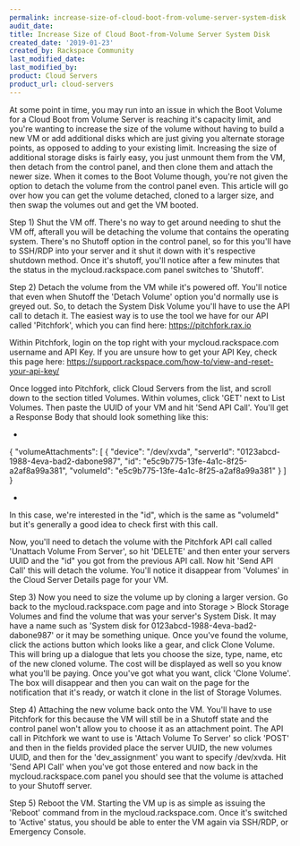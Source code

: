 ```yaml
---
permalink: increase-size-of-cloud-boot-from-volume-server-system-disk
audit_date:
title: Increase Size of Cloud Boot-from-Volume Server System Disk
created_date: '2019-01-23'
created_by: Rackspace Community
last_modified_date: 
last_modified_by: 
product: Cloud Servers
product_url: cloud-servers
--- 
```


At some point in time, you may run into an issue in which the Boot Volume for a Cloud Boot from Volume Server is reaching it's capacity limit, and you're wanting to increase the size of the volume without having to build a new VM or add additional disks which are just giving you alternate storage points, as opposed to adding to your existing limit. Increasing the size of additional storage disks is fairly easy, you just unmount them from the VM, then detach from the control panel, and then clone them and attach the newer size. When it comes to the Boot Volume though, you're not given the option to detach the volume from the control panel even. This article will go over how you can get the volume detached, cloned to a larger size, and then swap the volumes out and get the VM booted.

Step 1) Shut the VM off. There's no way to get around needing to shut the VM off, afterall you will be detaching the volume that contains the operating system. There's no Shutoff option in the control panel, so for this you'll have to SSH/RDP into your server and it shut it down with it's respective shutdown method. Once it's shutoff, you'll notice after a few minutes that the status in the mycloud.rackspace.com panel switches to 'Shutoff'.

Step 2) Detach the volume from the VM while it's powered off. You'll notice that even when Shutoff the 'Detach Volume' option you'd normally use is greyed out. So, to detach the System Disk Volume you'll have to use the API call to detach it. The easiest way is to use the tool we have for our API called 'Pitchfork', which you can find here: https://pitchfork.rax.io

Within Pitchfork, login on the top right with your mycloud.rackspace.com username and API Key. If you are unsure how to get your API Key, check this page here: https://support.rackspace.com/how-to/view-and-reset-your-api-key/

Once logged into Pitchfork, click Cloud Servers from the list, and scroll down to the section titled Volumes. Within volumes, click 'GET' next to List Volumes. Then paste the UUID of your VM and hit 'Send API Call'. You'll get a Response Body that should look something like this:

* 
{
    "volumeAttachments": [
        {
            "device": "/dev/xvda", 
            "serverId": "0123abcd-1988-4eva-bad2-dabone987", 
            "id": "e5c9b775-13fe-4a1c-8f25-a2af8a99a381", 
            "volumeId": "e5c9b775-13fe-4a1c-8f25-a2af8a99a381"
        }
    ]
}

* 

In this case, we're interested in the "id", which is the same as "volumeId" but it's generally a good idea to check first with this call.

Now, you'll need to detach the volume with the Pitchfork API call called 'Unattach Volume From Server', so hit 'DELETE' and then enter your servers UUID and the "id" you got from the previous API call. Now hit 'Send API Call' this will detach the volume. You'll notice it disappear from 'Volumes' in the Cloud Server Details page for your VM.

Step 3) Now you need to size the volume up by cloning a larger version. Go back to the mycloud.rackspace.com page and into Storage > Block Storage Volumes and find the volume that was your server's System Disk. It may have a name such as 'System disk for 0123abcd-1988-4eva-bad2-dabone987' or it may be something unique. Once you've found the volume, click the actions button which looks like a gear, and click Clone Volume. This will bring up a dialogue that lets you choose the size, type, name, etc of the new cloned volume. The cost will be displayed as well so you know what you'll be paying. Once you've got what you want, click 'Clone Volume'. The box will disappear and then you can wait on the page for the notification that it's ready, or watch it clone in the list of Storage Volumes.

Step 4) Attaching the new volume back onto the VM. You'll have to use Pitchfork for this because the VM will still be in a Shutoff state and the control panel won't allow you to choose it as an attachment point. The API call in Pitchfork we want to use is 'Attach Volume To Server' so click 'POST' and then in the fields provided place the server UUID, the new volumes UUID, and then for the 'dev_assignment' you want to specify /dev/xvda. Hit 'Send API Call' when you've got those entered and now back in the mycloud.rackspace.com panel you should see that the volume is attached to your Shutoff server. 

Step 5) Reboot the VM. Starting the VM up is as simple as issuing the 'Reboot' command from in the mycloud.rackspace.com. Once it's switched to 'Active' status, you should be able to enter the VM again via SSH/RDP, or Emergency Console. 
